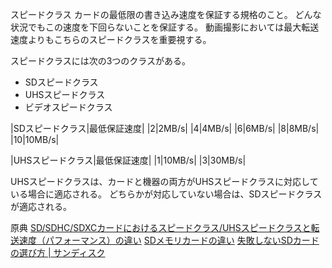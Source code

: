 
スピードクラス
カードの最低限の書き込み速度を保証する規格のこと。
どんな状況でもこの速度を下回らないことを保証する。
動画撮影においては最大転送速度よりもこちらのスピードクラスを重要視する。

スピードクラスには次の3つのクラスがある。

- SDスピードクラス
- UHSスピードクラス
- ビデオスピードクラス


|SDスピードクラス|最低保証速度|
|2|2MB/s|
|4|4MB/s|
|6|6MB/s|
|8|8MB/s|
|10|10MB/s|


|UHSスピードクラス|最低保証速度|
|1|10MB/s|
|3|30MB/s|


UHSスピードクラスは、カードと機器の両方がUHSスピードクラスに対応している場合に適応される。
どちらかが対応していない場合は、SDスピードクラスが適応される。


原典
[SD/SDHC/SDXCカードにおけるスピードクラス/UHSスピードクラスと転送速度（パフォーマンス）の違い](https://kb-jp.sandisk.com/app/answers/detail/a_id/5512/~/sd%2Fsdhc%2Fsdxc%E3%82%AB%E3%83%BC%E3%83%89%E3%81%AB%E3%81%8A%E3%81%91%E3%82%8B%E3%82%B9%E3%83%94%E3%83%BC%E3%83%89%E3%82%AF%E3%83%A9%E3%82%B9%2Fuhs%E3%82%B9%E3%83%94%E3%83%BC%E3%83%89%E3%82%AF%E3%83%A9%E3%82%B9%E3%81%A8%E8%BB%A2%E9%80%81%E9%80%9F%E5%BA%A6%EF%BC%88%E3%83%91%E3%83%95%E3%82%A9%E3%83%BC%E3%83%9E%E3%83%B3%E3%82%B9%EF%BC%89%E3%81%AE%E9%81%95%E3%81%84)
[SDメモリカードの違い](http://www.toshiba-personalstorage.net/howto/sd/sd_memory_cards.htm)
[失敗しないSDカードの選び方 &#x7c; サンディスク](http://www.sandisk-jp.com/cs/3330)
